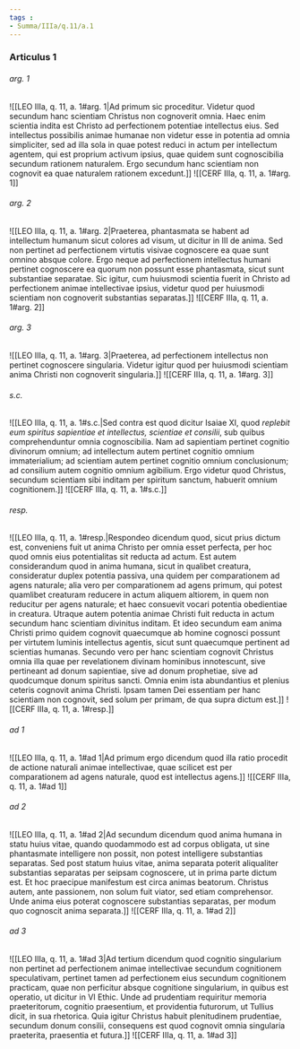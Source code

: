 ```yaml
---
tags : 
- Summa/IIIa/q.11/a.1
---
```


### Articulus 1

###### arg. 1
![[LEO IIIa, q. 11, a. 1#arg. 1|Ad primum sic proceditur. Videtur quod secundum hanc scientiam Christus non cognoverit omnia. Haec enim scientia indita est Christo ad perfectionem potentiae intellectus eius. Sed intellectus possibilis animae humanae non videtur esse in potentia ad omnia simpliciter, sed ad illa sola in quae potest reduci in actum per intellectum agentem, qui est proprium activum ipsius, quae quidem sunt cognoscibilia secundum rationem naturalem. Ergo secundum hanc scientiam non cognovit ea quae naturalem rationem excedunt.]]
![[CERF IIIa, q. 11, a. 1#arg. 1]]

###### arg. 2
![[LEO IIIa, q. 11, a. 1#arg. 2|Praeterea, phantasmata se habent ad intellectum humanum sicut colores ad visum, ut dicitur in III de anima. Sed non pertinet ad perfectionem virtutis visivae cognoscere ea quae sunt omnino absque colore. Ergo neque ad perfectionem intellectus humani pertinet cognoscere ea quorum non possunt esse phantasmata, sicut sunt substantiae separatae. Sic igitur, cum huiusmodi scientia fuerit in Christo ad perfectionem animae intellectivae ipsius, videtur quod per huiusmodi scientiam non cognoverit substantias separatas.]]
![[CERF IIIa, q. 11, a. 1#arg. 2]]

###### arg. 3
![[LEO IIIa, q. 11, a. 1#arg. 3|Praeterea, ad perfectionem intellectus non pertinet cognoscere singularia. Videtur igitur quod per huiusmodi scientiam anima Christi non cognoverit singularia.]]
![[CERF IIIa, q. 11, a. 1#arg. 3]]

###### s.c.
![[LEO IIIa, q. 11, a. 1#s.c.|Sed contra est quod dicitur Isaiae XI, quod *replebit eum spiritus sapientiae et intellectus, scientiae et consilii*, sub quibus comprehenduntur omnia cognoscibilia. Nam ad sapientiam pertinet cognitio divinorum omnium; ad intellectum autem pertinet cognitio omnium immaterialium; ad scientiam autem pertinet cognitio omnium conclusionum; ad consilium autem cognitio omnium agibilium. Ergo videtur quod Christus, secundum scientiam sibi inditam per spiritum sanctum, habuerit omnium cognitionem.]]
![[CERF IIIa, q. 11, a. 1#s.c.]]

###### resp.
![[LEO IIIa, q. 11, a. 1#resp.|Respondeo dicendum quod, sicut prius dictum est, conveniens fuit ut anima Christo per omnia esset perfecta, per hoc quod omnis eius potentialitas sit reducta ad actum. Est autem considerandum quod in anima humana, sicut in qualibet creatura, consideratur duplex potentia passiva, una quidem per comparationem ad agens naturale; alia vero per comparationem ad agens primum, qui potest quamlibet creaturam reducere in actum aliquem altiorem, in quem non reducitur per agens naturale; et haec consuevit vocari potentia obedientiae in creatura. Utraque autem potentia animae Christi fuit reducta in actum secundum hanc scientiam divinitus inditam. Et ideo secundum eam anima Christi primo quidem cognovit quaecumque ab homine cognosci possunt per virtutem luminis intellectus agentis, sicut sunt quaecumque pertinent ad scientias humanas. Secundo vero per hanc scientiam cognovit Christus omnia illa quae per revelationem divinam hominibus innotescunt, sive pertineant ad donum sapientiae, sive ad donum prophetiae, sive ad quodcumque donum spiritus sancti. Omnia enim ista abundantius et plenius ceteris cognovit anima Christi. Ipsam tamen Dei essentiam per hanc scientiam non cognovit, sed solum per primam, de qua supra dictum est.]]
![[CERF IIIa, q. 11, a. 1#resp.]]

###### ad 1
![[LEO IIIa, q. 11, a. 1#ad 1|Ad primum ergo dicendum quod illa ratio procedit de actione naturali animae intellectivae, quae scilicet est per comparationem ad agens naturale, quod est intellectus agens.]]
![[CERF IIIa, q. 11, a. 1#ad 1]]

###### ad 2
![[LEO IIIa, q. 11, a. 1#ad 2|Ad secundum dicendum quod anima humana in statu huius vitae, quando quodammodo est ad corpus obligata, ut sine phantasmate intelligere non possit, non potest intelligere substantias separatas. Sed post statum huius vitae, anima separata poterit aliqualiter substantias separatas per seipsam cognoscere, ut in prima parte dictum est. Et hoc praecipue manifestum est circa animas beatorum. Christus autem, ante passionem, non solum fuit viator, sed etiam comprehensor. Unde anima eius poterat cognoscere substantias separatas, per modum quo cognoscit anima separata.]]
![[CERF IIIa, q. 11, a. 1#ad 2]]

###### ad 3
![[LEO IIIa, q. 11, a. 1#ad 3|Ad tertium dicendum quod cognitio singularium non pertinet ad perfectionem animae intellectivae secundum cognitionem speculativam, pertinet tamen ad perfectionem eius secundum cognitionem practicam, quae non perficitur absque cognitione singularium, in quibus est operatio, ut dicitur in VI Ethic. Unde ad prudentiam requiritur memoria praeteritorum, cognitio praesentium, et providentia futurorum, ut Tullius dicit, in sua rhetorica. Quia igitur Christus habuit plenitudinem prudentiae, secundum donum consilii, consequens est quod cognovit omnia singularia praeterita, praesentia et futura.]]
![[CERF IIIa, q. 11, a. 1#ad 3]]

